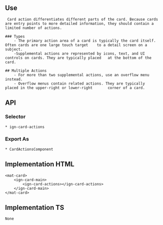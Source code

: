 ## Use
     Card action differentiates different parts of the card. Because cards are entry points to more detailed information, they should contain a limited number of actions.

    ### Types
        - The primary action area of a card is typically the card itself. Often cards are one large touch target    to a detail screen on a subject.
        -Supplemental actions are represented by icons, text, and UI controls on cards. They are typically placed   at the bottom of the card.

    ## Multiple Actions
        - For more than two supplemental actions, use an overflow menu instead.
        - Overflow menus contain related actions. They are typically placed in the upper-right or lower-right       corner of a card.


## API
  ### Selector
    * ign-card-actions
  
  ### Export As
    * CardActionsComponent


## Implementation HTML
    <mat-card>
        <ign-card-main>
            <ign-card-actions></ign-card-actions>
        </ign-card-main>
    </mat-card>


## Implementation TS
    None